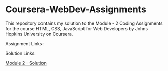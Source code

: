 # Coursera-WebDev-Assignments

This repository contains my solution to the Module - 2 Coding Assignments for the course HTML, CSS, JavaScript for Web Developers by Johns Hopkins University on Coursera.

Assignment Links:

Solution Links:
<div>
<a href="https://anndrezacamelo.github.io/Coursera-WebDev-Assignments/module2-solution/" target="_blank" title="Module 2"> Module 2 - Solution</a>
</div>
